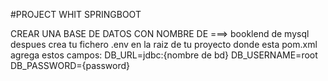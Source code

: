 #PROJECT WHIT SPRINGBOOT

CREAR UNA BASE DE DATOS CON NOMBRE DE ===> booklend de mysql
despues crea tu fichero .env en la raiz de tu proyecto donde esta pom.xml
agrega estos campos:
DB_URL=jdbc:{nombre de bd}
DB_USERNAME=root
DB_PASSWORD={password}
